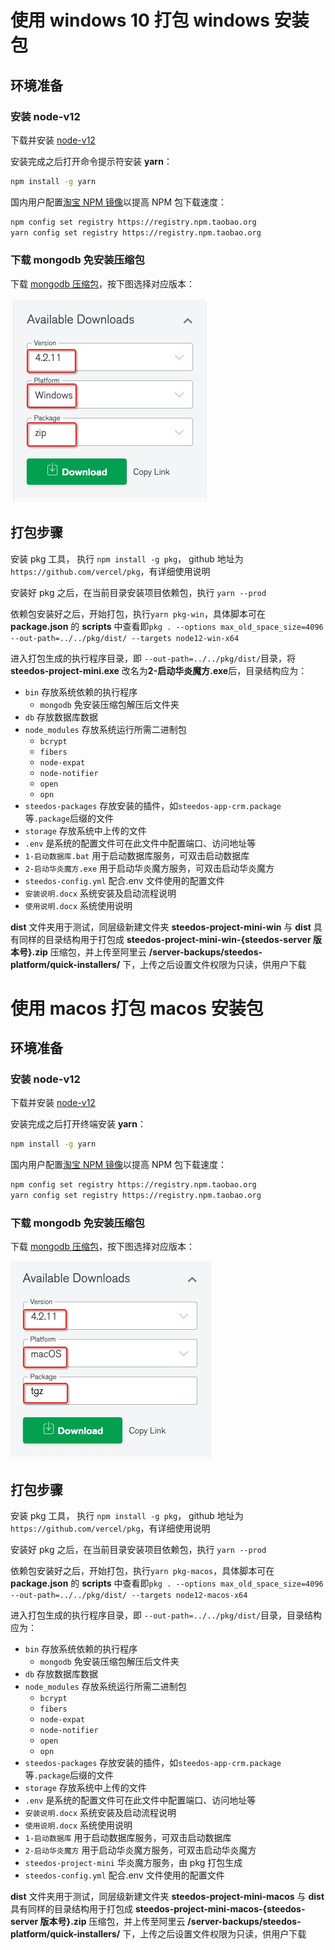 # 使用 windows 10 打包 windows 安装包

## 环境准备

### 安装 node-v12

下载并安装 [node-v12](https://nodejs.org/download/release/v12.19.1/node-v12.19.1-x64.msi)

安装完成之后打开命令提示符安装 **yarn**：

```bash
npm install -g yarn
```

国内用户配置[淘宝 NPM 镜像](https://developer.aliyun.com/mirror/NPM)以提高 NPM 包下载速度：

```bash
npm config set registry https://registry.npm.taobao.org
yarn config set registry https://registry.npm.taobao.org
```

### 下载 mongodb 免安装压缩包

下载 [mongodb 压缩包](https://www.mongodb.com/try/download/community)，按下图选择对应版本：

![mongodb-win-zip](./pkg/images/mongodb-win-zip.png)

## 打包步骤

安装 pkg 工具， 执行 `npm install -g pkg`， github 地址为`https://github.com/vercel/pkg`，有详细使用说明

安装好 pkg 之后，在当前目录安装项目依赖包，执行 `yarn --prod`

依赖包安装好之后，开始打包，执行`yarn pkg-win`，具体脚本可在 **package.json** 的 **scripts** 中查看即`pkg . --options max_old_space_size=4096 --out-path=../../pkg/dist/ --targets node12-win-x64`

进入打包生成的执行程序目录，即 `--out-path=../../pkg/dist/`目录，将**steedos-project-mini.exe** 改名为**2-启动华炎魔方.exe**后，目录结构应为：

- `bin` 存放系统依赖的执行程序
  - `mongodb` 免安装压缩包解压后文件夹
- `db` 存放数据库数据
- `node_modules` 存放系统运行所需二进制包
  - `bcrypt`
  - `fibers`
  - `node-expat`
  - `node-notifier`
  - `open`
  - `opn`
- `steedos-packages` 存放安装的插件，如`steedos-app-crm.package`等`.package`后缀的文件
- `storage` 存放系统中上传的文件
- `.env` 是系统的配置文件可在此文件中配置端口、访问地址等
- `1-启动数据库.bat` 用于启动数据库服务，可双击启动数据库
- `2-启动华炎魔方.exe` 用于启动华炎魔方服务，可双击启动华炎魔方
- `steedos-config.yml` 配合.env 文件使用的配置文件
- `安装说明.docx` 系统安装及启动流程说明
- `使用说明.docx` 系统使用说明

**dist** 文件夹用于测试，同层级新建文件夹 **steedos-project-mini-win** 与 **dist** 具有同样的目录结构用于打包成 **steedos-project-mini-win-{steedos-server 版本号}.zip** 压缩包，并上传至阿里云 **/server-backups/steedos-platform/quick-installers/** 下，上传之后设置文件权限为只读，供用户下载

# 使用 macos 打包 macos 安装包

## 环境准备

### 安装 node-v12

下载并安装 [node-v12](https://nodejs.org/download/release/v12.19.1/node-v12.19.1.pkg)

安装完成之后打开终端安装 **yarn**：

```bash
npm install -g yarn
```

国内用户配置[淘宝 NPM 镜像](https://developer.aliyun.com/mirror/NPM)以提高 NPM 包下载速度：

```bash
npm config set registry https://registry.npm.taobao.org
yarn config set registry https://registry.npm.taobao.org
```

### 下载 mongodb 免安装压缩包

下载 [mongodb 压缩包](https://www.mongodb.com/try/download/community)，按下图选择对应版本：

![mongodb-win-zip](./pkg/images/mongodb-macos-tgz.png)

## 打包步骤

安装 pkg 工具， 执行 `npm install -g pkg`， github 地址为`https://github.com/vercel/pkg`，有详细使用说明

安装好 pkg 之后，在当前目录安装项目依赖包，执行 `yarn --prod`

依赖包安装好之后，开始打包，执行`yarn pkg-macos`，具体脚本可在 **package.json** 的 **scripts** 中查看即`pkg . --options max_old_space_size=4096 --out-path=../../pkg/dist/ --targets node12-macos-x64`

进入打包生成的执行程序目录，即 `--out-path=../../pkg/dist/`目录，目录结构应为：

- `bin` 存放系统依赖的执行程序
  - `mongodb` 免安装压缩包解压后文件夹
- `db` 存放数据库数据
- `node_modules` 存放系统运行所需二进制包
  - `bcrypt`
  - `fibers`
  - `node-expat`
  - `node-notifier`
  - `open`
  - `opn`
- `steedos-packages` 存放安装的插件，如`steedos-app-crm.package`等`.package`后缀的文件
- `storage` 存放系统中上传的文件
- `.env` 是系统的配置文件可在此文件中配置端口、访问地址等
- `安装说明.docx` 系统安装及启动流程说明
- `使用说明.docx` 系统使用说明
- `1-启动数据库` 用于启动数据库服务，可双击启动数据库
- `2-启动华炎魔方` 用于启动华炎魔方服务，可双击启动华炎魔方
- `steedos-project-mini` 华炎魔方服务，由 pkg 打包生成
- `steedos-config.yml` 配合.env 文件使用的配置文件

**dist** 文件夹用于测试，同层级新建文件夹 **steedos-project-mini-macos** 与 **dist** 具有同样的目录结构用于打包成 **steedos-project-mini-macos-{steedos-server 版本号}.zip** 压缩包，并上传至阿里云 **/server-backups/steedos-platform/quick-installers/** 下，上传之后设置文件权限为只读，供用户下载
